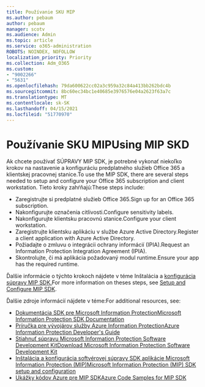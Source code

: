 ```yaml
---
title: Používanie SKU MIP
ms.author: pebaum
author: pebaum
manager: scotv
ms.audience: Admin
ms.topic: article
ms.service: o365-administration
ROBOTS: NOINDEX, NOFOLLOW
localization_priority: Priority
ms.collection: Adm_O365
ms.custom:
- "9002266"
- "5631"
ms.openlocfilehash: 79da600622cc02a3c959a32c84a413bb262bdc4b
ms.sourcegitcommit: 8bc60ec34bc1e40685e3976576e04a2623f63a7c
ms.translationtype: MT
ms.contentlocale: sk-SK
ms.lasthandoff: 04/15/2021
ms.locfileid: "51770970"
---
```

# <a name="using-mip-skd"></a><span data-ttu-id="43ea9-102">Používanie SKU MIP</span><span class="sxs-lookup"><span data-stu-id="43ea9-102">Using MIP SKD</span></span>

<span data-ttu-id="43ea9-103">Ak chcete používať SÚPRAVY MIP SDK, je potrebné vykonať niekoľko krokov na nastavenie a konfiguráciu predplatného služieb Office 365 a klientskej pracovnej stanice.</span><span class="sxs-lookup"><span data-stu-id="43ea9-103">To use the MIP SDK, there are several steps needed to setup and configure your Office 365 subscription and client workstation.</span></span> <span data-ttu-id="43ea9-104">Tieto kroky zahŕňajú:</span><span class="sxs-lookup"><span data-stu-id="43ea9-104">These steps include:</span></span>

- <span data-ttu-id="43ea9-105">Zaregistrujte si predplatné služieb Office 365.</span><span class="sxs-lookup"><span data-stu-id="43ea9-105">Sign up for an Office 365 subscription.</span></span>
- <span data-ttu-id="43ea9-106">Nakonfigurujte označenia citlivosti.</span><span class="sxs-lookup"><span data-stu-id="43ea9-106">Configure sensitivity labels.</span></span>
- <span data-ttu-id="43ea9-107">Nakonfigurujte klientsku pracovnú stanice.</span><span class="sxs-lookup"><span data-stu-id="43ea9-107">Configure your client workstation.</span></span>
- <span data-ttu-id="43ea9-108">Zaregistrujte klientsku aplikáciu v službe Azure Active Directory.</span><span class="sxs-lookup"><span data-stu-id="43ea9-108">Register a client application with Azure Active Directory.</span></span>
- <span data-ttu-id="43ea9-109">Požiadajte o zmluvu o integrácii ochrany informácií (IPIA).</span><span class="sxs-lookup"><span data-stu-id="43ea9-109">Request an Information Protection Integration Agreement (IPIA).</span></span>
- <span data-ttu-id="43ea9-110">Skontrolujte, či má aplikácia požadovaný modul runtime.</span><span class="sxs-lookup"><span data-stu-id="43ea9-110">Ensure your app has the required runtime.</span></span>

<span data-ttu-id="43ea9-111">Ďalšie informácie o týchto krokoch nájdete v téme Inštalácia a [konfigurácia súpravy MIP SDK.](https://docs.microsoft.com/information-protection/develop/setup-configure-mip)</span><span class="sxs-lookup"><span data-stu-id="43ea9-111">For more information on theses steps, see [Setup and Configure MIP SDK](https://docs.microsoft.com/information-protection/develop/setup-configure-mip).</span></span>

<span data-ttu-id="43ea9-112">Ďalšie zdroje informácií nájdete v téme:</span><span class="sxs-lookup"><span data-stu-id="43ea9-112">For additional resources, see:</span></span>

- [<span data-ttu-id="43ea9-113">Dokumentácia SDK pre Microsoft Information Protection</span><span class="sxs-lookup"><span data-stu-id="43ea9-113">Microsoft Information Protection SDK Documentation</span></span>](https://docs.microsoft.com/information-protection/develop/)
- [<span data-ttu-id="43ea9-114">Príručka pre vývojárov služby Azure Information Protection</span><span class="sxs-lookup"><span data-stu-id="43ea9-114">Azure Information Protection Developer's Guide</span></span>](https://docs.microsoft.com/azure/information-protection/develop/developers-guide)
- [<span data-ttu-id="43ea9-115">Stiahnuť súpravu Microsoft Information Protection Software Development Kit</span><span class="sxs-lookup"><span data-stu-id="43ea9-115">Download Microsoft Information Protection Software Development Kit</span></span>](https://www.microsoft.com/download/details.aspx?id=57392)
- [<span data-ttu-id="43ea9-116">Inštalácia a konfigurácia softvérovej súpravy SDK aplikácie Microsoft Information Protection (MIP)</span><span class="sxs-lookup"><span data-stu-id="43ea9-116">Microsoft Information Protection (MIP) SDK setup and configuration</span></span>](https://docs.microsoft.com/information-protection/develop/setup-configure-mip)
- [<span data-ttu-id="43ea9-117">Ukážky kódov Azure pre MIP SDK</span><span class="sxs-lookup"><span data-stu-id="43ea9-117">Azure Code Samples for MIP SDK</span></span>](https://azure.microsoft.com/resources/samples/?sort=0&term=mipsdk)

